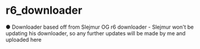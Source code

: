 # r6_downloader
● Downloader based off from Slejmur OG r6 downloader - Slejmur won't be updating his downloader, so any further updates will be made by me and uploaded here
